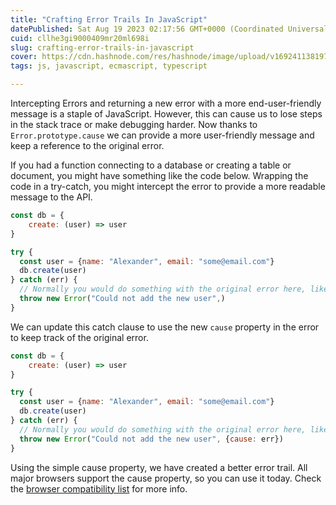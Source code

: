 ```yaml
---
title: "Crafting Error Trails In JavaScript"
datePublished: Sat Aug 19 2023 02:17:56 GMT+0000 (Coordinated Universal Time)
cuid: cllhe3gi9000409mr20ml698i
slug: crafting-error-trails-in-javascript
cover: https://cdn.hashnode.com/res/hashnode/image/upload/v1692411381975/161150d5-a3ac-4f84-a340-6eda436525d8.png
tags: js, javascript, ecmascript, typescript

---
```


Intercepting Errors and returning a new error with a more end-user-friendly message is a staple of JavaScript. However, this can cause us to lose steps in the stack trace or make debugging harder. Now thanks to `Error.prototype.cause` we can provide a more user-friendly message and keep a reference to the original error.

If you had a function connecting to a database or creating a table or document, you might have something like the code below. Wrapping the code in a try-catch, you might intercept the error to provide a more readable message to the API.

```javascript
const db = {
    create: (user) => user
}

try {
  const user = {name: "Alexander", email: "some@email.com"}
  db.create(user)
} catch (err) {
  // Normally you would do something with the original error here, like add to a logger or bug tracker
  throw new Error("Could not add the new user",)
}
```

We can update this catch clause to use the new `cause` property in the error to keep track of the original error.

```javascript
const db = {
    create: (user) => user
}

try {
  const user = {name: "Alexander", email: "some@email.com"}
  db.create(user)
} catch (err) {
  // Normally you would do something with the original error here, like add to a logger or bug tracker.\
  throw new Error("Could not add the new user", {cause: err})
}
```

Using the simple cause property, we have created a better error trail. All major browsers support the cause property, so you can use it today. Check the [browser compatibility list](https://caniuse.com/mdn-javascript_builtins_error_cause) for more info.